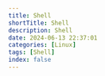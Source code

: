 ```yaml
---
title: Shell
shortTitle: Shell
description: Shell
date: 2024-06-13 22:37:01
categories: [Linux]
tags: [Shell]
index: false
---
```


